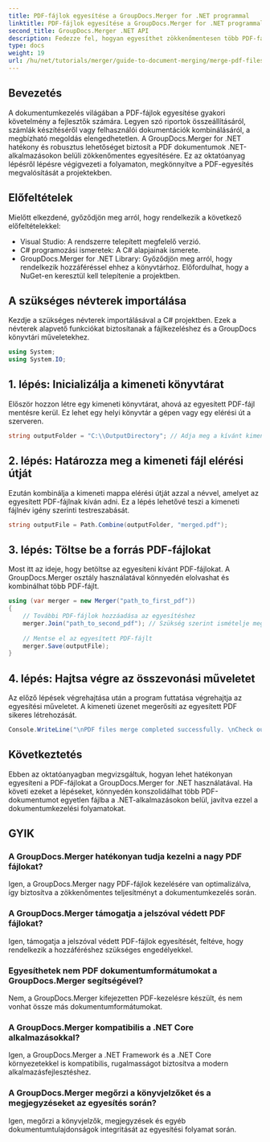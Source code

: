 ```yaml
---
title: PDF-fájlok egyesítése a GroupDocs.Merger for .NET programmal
linktitle: PDF-fájlok egyesítése a GroupDocs.Merger for .NET programmal
second_title: GroupDocs.Merger .NET API
description: Fedezze fel, hogyan egyesíthet zökkenőmentesen több PDF-fájlt .NET-alkalmazásaiban a GroupDocs.Merger segítségével. Ez az átfogó oktatóanyag világos, lépésről lépésre bemutatja a PDF-fájlok kombinálását.
type: docs
weight: 19
url: /hu/net/tutorials/merger/guide-to-document-merging/merge-pdf-files/
---
```

## Bevezetés

A dokumentumkezelés világában a PDF-fájlok egyesítése gyakori követelmény a fejlesztők számára. Legyen szó riportok összeállításáról, számlák készítéséről vagy felhasználói dokumentációk kombinálásáról, a megbízható megoldás elengedhetetlen. A GroupDocs.Merger for .NET hatékony és robusztus lehetőséget biztosít a PDF dokumentumok .NET-alkalmazásokon belüli zökkenőmentes egyesítésére. Ez az oktatóanyag lépésről lépésre végigvezeti a folyamaton, megkönnyítve a PDF-egyesítés megvalósítását a projektekben.

## Előfeltételek
Mielőtt elkezdené, győződjön meg arról, hogy rendelkezik a következő előfeltételekkel:
- Visual Studio: A rendszerre telepített megfelelő verzió.
- C# programozási ismeretek: A C# alapjainak ismerete.
- GroupDocs.Merger for .NET Library: Győződjön meg arról, hogy rendelkezik hozzáféréssel ehhez a könyvtárhoz. Előfordulhat, hogy a NuGet-en keresztül kell telepítenie a projektben.

## A szükséges névterek importálása
Kezdje a szükséges névterek importálásával a C# projektben. Ezek a névterek alapvető funkciókat biztosítanak a fájlkezeléshez és a GroupDocs könyvtári műveletekhez.

```csharp
using System;
using System.IO;
```

## 1. lépés: Inicializálja a kimeneti könyvtárat
Először hozzon létre egy kimeneti könyvtárat, ahová az egyesített PDF-fájl mentésre kerül. Ez lehet egy helyi könyvtár a gépen vagy egy elérési út a szerveren.

```csharp
string outputFolder = "C:\\OutputDirectory"; // Adja meg a kívánt kimeneti könyvtár elérési útját
```

## 2. lépés: Határozza meg a kimeneti fájl elérési útját
Ezután kombinálja a kimeneti mappa elérési útját azzal a névvel, amelyet az egyesített PDF-fájlnak kíván adni. Ez a lépés lehetővé teszi a kimeneti fájlnév igény szerinti testreszabását.

```csharp
string outputFile = Path.Combine(outputFolder, "merged.pdf");
```

## 3. lépés: Töltse be a forrás PDF-fájlokat
Most itt az ideje, hogy betöltse az egyesíteni kívánt PDF-fájlokat. A GroupDocs.Merger osztály használatával könnyedén elolvashat és kombinálhat több PDF-fájlt.

```csharp
using (var merger = new Merger("path_to_first_pdf"))
{
    // További PDF-fájlok hozzáadása az egyesítéshez
    merger.Join("path_to_second_pdf"); // Szükség szerint ismételje meg a további PDF-ekhez
    
    // Mentse el az egyesített PDF-fájlt
    merger.Save(outputFile);
}
```

## 4. lépés: Hajtsa végre az összevonási műveletet
Az előző lépések végrehajtása után a program futtatása végrehajtja az egyesítési műveletet. A kimeneti üzenet megerősíti az egyesített PDF sikeres létrehozását.

```csharp
Console.WriteLine("\nPDF files merge completed successfully. \nCheck output in {0}", outputFolder);
```

## Következtetés
Ebben az oktatóanyagban megvizsgáltuk, hogyan lehet hatékonyan egyesíteni a PDF-fájlokat a GroupDocs.Merger for .NET használatával. Ha követi ezeket a lépéseket, könnyedén konszolidálhat több PDF-dokumentumot egyetlen fájlba a .NET-alkalmazásokon belül, javítva ezzel a dokumentumkezelési folyamatokat.

## GYIK

### A GroupDocs.Merger hatékonyan tudja kezelni a nagy PDF fájlokat?
Igen, a GroupDocs.Merger nagy PDF-fájlok kezelésére van optimalizálva, így biztosítva a zökkenőmentes teljesítményt a dokumentumkezelés során.

### A GroupDocs.Merger támogatja a jelszóval védett PDF fájlokat?
Igen, támogatja a jelszóval védett PDF-fájlok egyesítését, feltéve, hogy rendelkezik a hozzáféréshez szükséges engedélyekkel.

### Egyesíthetek nem PDF dokumentumformátumokat a GroupDocs.Merger segítségével?
Nem, a GroupDocs.Merger kifejezetten PDF-kezelésre készült, és nem vonhat össze más dokumentumformátumokat.

### A GroupDocs.Merger kompatibilis a .NET Core alkalmazásokkal?
Igen, a GroupDocs.Merger a .NET Framework és a .NET Core környezetekkel is kompatibilis, rugalmasságot biztosítva a modern alkalmazásfejlesztéshez.

### A GroupDocs.Merger megőrzi a könyvjelzőket és a megjegyzéseket az egyesítés során?
Igen, megőrzi a könyvjelzők, megjegyzések és egyéb dokumentumtulajdonságok integritását az egyesítési folyamat során.
